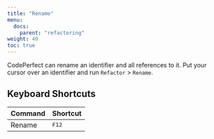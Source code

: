 ```yaml
---
title: "Rename"
menu:
  docs:
    parent: "refactoring"
weight: 40
toc: true
---
```


CodePerfect can rename an identifier and all references to it. Put your
cursor over an identifier and run `Refactor` &gt;
`Rename`.

## Keyboard Shortcuts

| Command | Shortcut       |
| ------- | -------------- |
| Rename  | <kbd>F12</kbd> |
